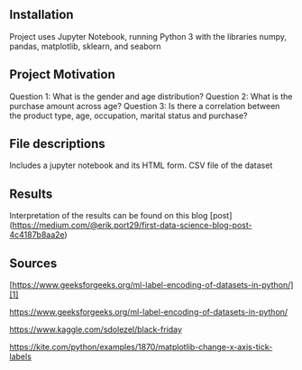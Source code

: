 ## Installation
Project uses Jupyter Notebook, running Python 3 with the libraries numpy, pandas, matplotlib, sklearn, and seaborn
## Project Motivation
Question 1: What is the gender and age distribution?
Question 2: What is the purchase amount across age?
Question 3: Is there a correlation between the product type, age, occupation, marital status and purchase?

## File descriptions
Includes a jupyter notebook and its HTML form.
CSV file of the dataset



## Results
Interpretation of the results can be found on this blog [post] (https://medium.com/@erik.port29/first-data-science-blog-post-4c4187b8aa2e)


## Sources


[https://www.geeksforgeeks.org/ml-label-encoding-of-datasets-in-python/][1]

https://www.geeksforgeeks.org/ml-label-encoding-of-datasets-in-python/

https://www.kaggle.com/sdolezel/black-friday

https://kite.com/python/examples/1870/matplotlib-change-x-axis-tick-labels
